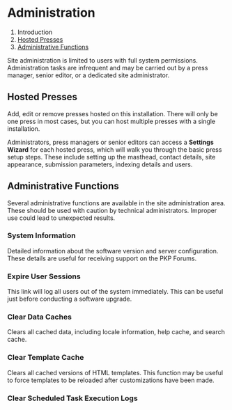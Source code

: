 # Administration

1. Introduction
2. [Hosted Presses](administration.md#hosted-presses)
3. [Administrative Functions](administration.md#admin-functions)

Site administration is limited to users with full system permissions. Administration tasks are infrequent and may be carried out by a press manager, senior editor, or a dedicated site administrator.

## <a name="hosted-presses"></a>Hosted Presses

Add, edit or remove presses hosted on this installation. There will only be one press in most cases, but you can host multiple presses with a single installation.

Administrators, press managers or senior editors can access a **Settings Wizard** for each hosted press, which will walk you through the basic press setup steps. These include setting up the masthead, contact details, site appearance, submission parameters, indexing details and users.

## <a name="admin-functions"></a>Administrative Functions

Several administrative functions are available in the site administration area. These should be used with caution by technical administrators. Improper use could lead to unexpected results.

### System Information

Detailed information about the software version and server configuration. These details are useful for receiving support on the PKP Forums.

### Expire User Sessions

This link will log all users out of the system immediately. This can be useful just before conducting a software upgrade.

### Clear Data Caches

Clears all cached data, including locale information, help cache, and search cache.

### Clear Template Cache

Clears all cached versions of HTML templates. This function may be useful to force templates to be reloaded after customizations have been made.

### Clear Scheduled Task Execution Logs
